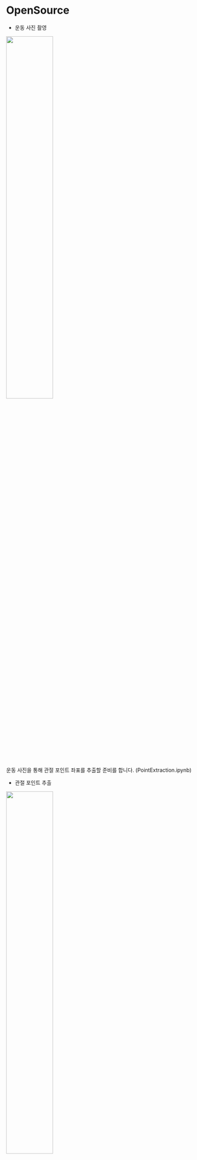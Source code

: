 # OpenSource
- 운동 사진 촬영 
<img src="https://user-images.githubusercontent.com/54933779/117271024-c47f4500-ae94-11eb-9c51-0e4feb5c7013.JPG" width="50%"  heigh="50%">

운동 사진을 통해 관절 포인트 좌표를 추출할 준비를 합니다. (PointExtraction.ipynb)
- 관절 포인트 추출

<img src="https://user-images.githubusercontent.com/54933779/117271036-c77a3580-ae94-11eb-9e24-0165e21a0e7c.JPG" width="50%"  heigh="50%">

관절 포인트 좌표를 통해 모델을 학습합니다. (Model.ipynb)
1. 전처리 단계에서 관절 포인트 좌표를 좌표간의 각도로 변환합니다.
2. DNN 모델 구현 및 테스트 후, Sklearn의 RandomForest, MLP, GradientBoost, SVM, Bagging Classifier과 성능 비교

- 모델을 통해 결과 출력

<img src="https://user-images.githubusercontent.com/54933779/117271040-c812cc00-ae94-11eb-8ac8-5ecff010d26d.JPG" width="50%"  heigh="50%">

